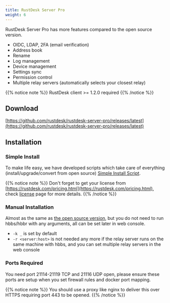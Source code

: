 ```yaml
---
title: RustDesk Server Pro
weight: 6
---
```


RustDesk Server Pro has more features compared to the open source version.

- OIDC, LDAP, 2FA (email verification)
- Address book
- Rename
- Log management
- Device management
- Settings sync
- Permission control
- Multiple relay servers (automatically selects your closest relay)

{{% notice note %}}
RustDesk client >= 1.2.0 required
{{% /notice %}}

## Download

[https://github.com/rustdesk/rustdesk-server-pro/releases/latest](https://github.com/rustdesk/rustdesk-server-pro/releases/latest)

## Installation

### Simple Install

To make life easy, we have developed scripts which take care of everything (install/upgrade/convert from open source) [Simple Install Script](https://rustdesk.com/docs/en/self-host/pro/installscript/).

{{% notice note %}}
Don't forget to get your license from [https://rustdesk.com/pricing.html](https://rustdesk.com/pricing.html), check [license](/docs/en/self-host/pro/license) page for more details.
{{% /notice %}}

### Manual Installation

Almost as the same as [the open source version](/docs/en/self-host/install/), but you do not need to run hbbs/hbbr with any arguments, all can be set later in web console.

- `-k _` is set by default
- `-r <server:host>` is not needed any more if the relay server runs on the same machine with hbbs, and you can set multiple relay servers in the web console

### Ports Required

You need port 21114-21119 TCP and 21116 UDP open, please ensure these ports are setup when you set firewall rules and docker port mapping. 

{{% notice note %}}
You should use a proxy like nginx to deliver this over HTTPS requiring port 443 to be opened.
{{% /notice %}}